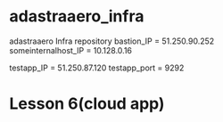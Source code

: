 # adastraaero_infra
adastraaero Infra repository
bastion_IP = 51.250.90.252
someinternalhost_IP = 10.128.0.16

testapp_IP = 51.250.87.120
testapp_port = 9292

# Lesson 6(cloud app)
